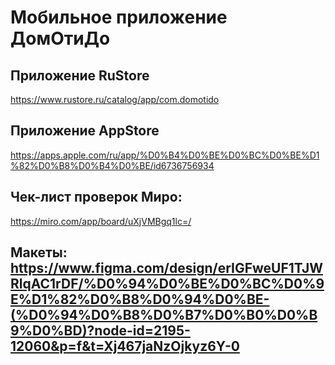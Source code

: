 # Мобильное приложение ДомОтиДо


## Приложение RuStore 
https://www.rustore.ru/catalog/app/com.domotido

## Приложение AppStore
https://apps.apple.com/ru/app/%D0%B4%D0%BE%D0%BC%D0%BE%D1%82%D0%B8%D0%B4%D0%BE/id6736756934
    
## Чек-лист проверок Миро:      
https://miro.com/app/board/uXjVMBgq1lc=/     
    
  
## Макеты: https://www.figma.com/design/erIGFweUF1TJWRlqAC1rDF/%D0%94%D0%BE%D0%BC%D0%9E%D1%82%D0%B8%D0%94%D0%BE-(%D0%94%D0%B8%D0%B7%D0%B0%D0%B9%D0%BD)?node-id=2195-12060&p=f&t=Xj467jaNzOjkyz6Y-0
